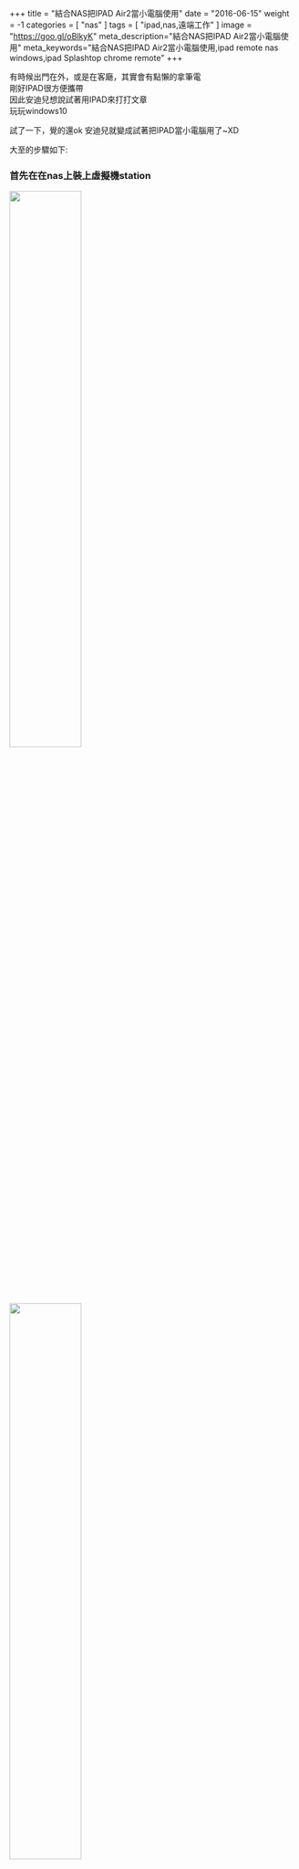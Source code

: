 +++
title = "結合NAS把IPAD Air2當小電腦使用"
date = "2016-06-15"
weight = -1
categories = [ "nas" ]
tags = [ "ipad,nas,遠端工作" ]
image = "https://goo.gl/oBlkyK"
meta_description="結合NAS把IPAD Air2當小電腦使用"
meta_keywords="結合NAS把IPAD Air2當小電腦使用,ipad remote nas windows,ipad Splashtop chrome remote"
+++

有時候出門在外，或是在客廰，其實會有點懶的拿筆電  
剛好IPAD很方便攜帶    
因此安迪兒想說試著用IPAD來打打文章  
玩玩windows10  

試了一下，覺的還ok
安迪兒就變成試著把IPAD當小電腦用了~XD      

大至的步驟如下:  
### 首先在在nas上裝上虛擬機station  
<img src="https://goo.gl/kxiAbE" width="50%">   <img src="https://goo.gl/n0Xrpt" width="50%">  

**設定網路卡**    
https://goo.gl/07ZWOM   

**建立機器**    
<img src="https://goo.gl/snmRWz" width="50%">
<img src="https://goo.gl/lT73Bi" width="50%">  

#### 設定一下windows10  
裝完後可以先使用安裝時設定的vnc網頁連線進去
<img src="https://goo.gl/NYQsvg" width="50%">  
<img src="https://goo.gl/zaGvSD" width="50%">  

**設定遠端連線**  
安迪兒大約試了一下連線軟體
splashtop、teamviewer、chrome remote desktop、微軟原生的Remote Desktop  
最後的習慣是  
在家時用splashtop(較方便)  
出門在咖啡廰時用Chrome遠端連線(google帳號認證安全性較高)  
<img src="https://goo.gl/ReLjzJ" width="50%">  
<img src="https://goo.gl/OwXtmI" width="50%">

安迪兒這邊用chrome的遠端連線  
<img src="https://goo.gl/BeYt28" width="50%">  

#### 讓IPAD和藍芽鍵盤連線  
順利的話，再加上遠端連線，應該就可以在上面打打字  
看看word、網頁之類的  
<img src="https://goo.gl/crKJRO" width="50%"><img src="https://goo.gl/Ax9qMc" width="50%">  
<img src="https://goo.gl/9C7LNo" width="50%"><img src="https://goo.gl/v3LeLL" width="50%">  

#### 滑鼠呢?  
大家都知道的IPAD不支援滑鼠    
除非jb安裝別的藍芽套件  
所以好的遠端軟體就很重要了，用手指直接當滑鼠點   

但如果在家的話，安迪兒是在NAS上外接USB滑鼠  
然後把USB設定給裡面的windows10虛擬機  

滑鼠移動時遠端桌面裡的指標也會跟著移動  
感覺有慢一些些不過還ok啦,有像在用滑鼠的fu  
有NAS掛windows還蠻方便的~XD  
<img src="https://goo.gl/THlDL2" width="50%">


之後win10就留在NAS上，在家或在外面  
IPAD隨時透過連線就可以馬上連回來使用了  

日後不用再帶筆電出門，還蠻方便的~  
(這讓安迪兒有想試試IPAD PRO的fu吶)

以上!收工嘍~  

(本篇文章是在IPAD上完成的~XD)
